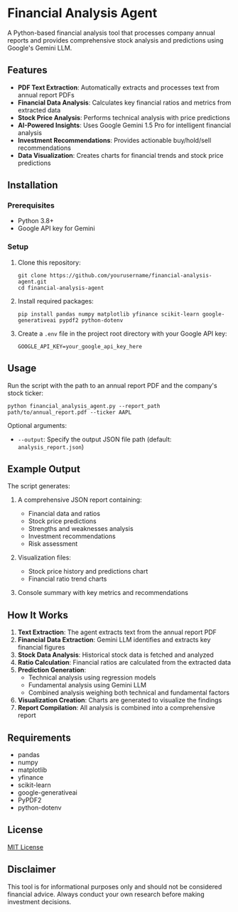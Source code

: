 # Financial Analysis Agent

A Python-based financial analysis tool that processes company annual reports and provides comprehensive stock analysis and predictions using Google's Gemini LLM.

## Features

- **PDF Text Extraction**: Automatically extracts and processes text from annual report PDFs
- **Financial Data Analysis**: Calculates key financial ratios and metrics from extracted data
- **Stock Price Analysis**: Performs technical analysis with price predictions
- **AI-Powered Insights**: Uses Google Gemini 1.5 Pro for intelligent financial analysis
- **Investment Recommendations**: Provides actionable buy/hold/sell recommendations
- **Data Visualization**: Creates charts for financial trends and stock price predictions

## Installation

### Prerequisites

- Python 3.8+
- Google API key for Gemini

### Setup

1. Clone this repository:
   ```
   git clone https://github.com/yourusername/financial-analysis-agent.git
   cd financial-analysis-agent
   ```

2. Install required packages:
   ```
   pip install pandas numpy matplotlib yfinance scikit-learn google-generativeai pypdf2 python-dotenv
   ```

3. Create a `.env` file in the project root directory with your Google API key:
   ```
   GOOGLE_API_KEY=your_google_api_key_here
   ```

## Usage

Run the script with the path to an annual report PDF and the company's stock ticker:

```
python financial_analysis_agent.py --report_path path/to/annual_report.pdf --ticker AAPL
```

Optional arguments:
- `--output`: Specify the output JSON file path (default: `analysis_report.json`)

## Example Output

The script generates:

1. A comprehensive JSON report containing:
   - Financial data and ratios
   - Stock price predictions
   - Strengths and weaknesses analysis
   - Investment recommendations
   - Risk assessment

2. Visualization files:
   - Stock price history and predictions chart
   - Financial ratio trend charts

3. Console summary with key metrics and recommendations

## How It Works

1. **Text Extraction**: The agent extracts text from the annual report PDF
2. **Financial Data Extraction**: Gemini LLM identifies and extracts key financial figures
3. **Stock Data Analysis**: Historical stock data is fetched and analyzed
4. **Ratio Calculation**: Financial ratios are calculated from the extracted data
5. **Prediction Generation**:
   - Technical analysis using regression models
   - Fundamental analysis using Gemini LLM
   - Combined analysis weighing both technical and fundamental factors
6. **Visualization Creation**: Charts are generated to visualize the findings
7. **Report Compilation**: All analysis is combined into a comprehensive report

## Requirements

- pandas
- numpy
- matplotlib
- yfinance
- scikit-learn
- google-generativeai
- PyPDF2
- python-dotenv

## License

[MIT License](LICENSE)

## Disclaimer

This tool is for informational purposes only and should not be considered financial advice. Always conduct your own research before making investment decisions.

